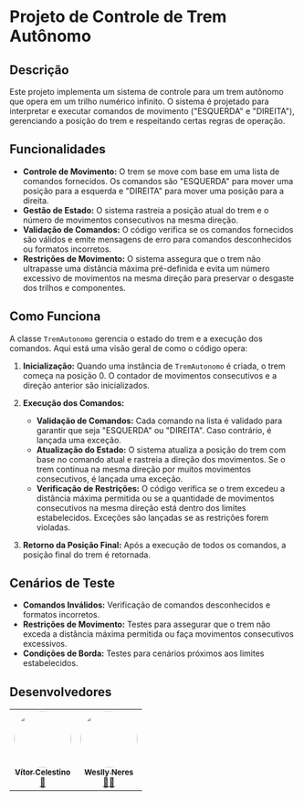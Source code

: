 # Projeto de Controle de Trem Autônomo

## Descrição

Este projeto implementa um sistema de controle para um trem autônomo que opera em um trilho numérico infinito. O sistema é projetado para interpretar e executar comandos de movimento ("ESQUERDA" e "DIREITA"), gerenciando a posição do trem e respeitando certas regras de operação.

## Funcionalidades

- **Controle de Movimento:** O trem se move com base em uma lista de comandos fornecidos. Os comandos são "ESQUERDA" para mover uma posição para a esquerda e "DIREITA" para mover uma posição para a direita.
- **Gestão de Estado:** O sistema rastreia a posição atual do trem e o número de movimentos consecutivos na mesma direção.
- **Validação de Comandos:** O código verifica se os comandos fornecidos são válidos e emite mensagens de erro para comandos desconhecidos ou formatos incorretos.
- **Restrições de Movimento:** O sistema assegura que o trem não ultrapasse uma distância máxima pré-definida e evita um número excessivo de movimentos na mesma direção para preservar o desgaste dos trilhos e componentes.

## Como Funciona

A classe `TremAutonomo` gerencia o estado do trem e a execução dos comandos. Aqui está uma visão geral de como o código opera:

1. **Inicialização:** Quando uma instância de `TremAutonomo` é criada, o trem começa na posição 0. O contador de movimentos consecutivos e a direção anterior são inicializados.

2. **Execução dos Comandos:**
   - **Validação de Comandos:** Cada comando na lista é validado para garantir que seja "ESQUERDA" ou "DIREITA". Caso contrário, é lançada uma exceção.
   - **Atualização do Estado:** O sistema atualiza a posição do trem com base no comando atual e rastreia a direção dos movimentos. Se o trem continua na mesma direção por muitos movimentos consecutivos, é lançada uma exceção.
   - **Verificação de Restrições:** O código verifica se o trem excedeu a distância máxima permitida ou se a quantidade de movimentos consecutivos na mesma direção está dentro dos limites estabelecidos. Exceções são lançadas se as restrições forem violadas.

3. **Retorno da Posição Final:** Após a execução de todos os comandos, a posição final do trem é retornada.

## Cenários de Teste

- **Comandos Inválidos:** Verificação de comandos desconhecidos e formatos incorretos.
- **Restrições de Movimento:** Testes para assegurar que o trem não exceda a distância máxima permitida ou faça movimentos consecutivos excessivos.
- **Condições de Borda:** Testes para cenários próximos aos limites estabelecidos.

## Desenvolvedores

<table align="center">
  <tr>
      <td align="center"><a href="https://github.com/v0cs"><img style="border-radius: 50%;" src="https://avatars.githubusercontent.com/u/104214178?v=4" width="100px;" alt=""/><br /><sub><b>Vítor Celestino</b></sub></a><br /><a href="https://rocketseat.com.br/" title="Rocketseat">🚀</a></td>
    <td align="center"><a href="https://github.com/WesllyHn"><img style="border-radius: 50%;" src="https://avatars.githubusercontent.com/u/117309594?v=4" width="100px;" alt=""/><br /><sub><b>Weslly Neres</b></sub></a><br /><a href="https://rocketseat.com.br/" title="Rocketseat">👨‍🚀</a></td>
  </tr>
